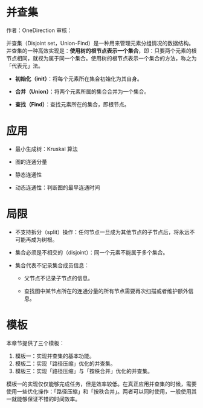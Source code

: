 # 并查集

作者：OneDirection 审核：

并查集（Disjoint set，Union-Find）是一种用来管理元素分组情况的数据结构。并查集的一种高效实现是：**使用树的根节点表示一个集合**，即：只要两个元素的根节点相同，就视为属于同一个集合。使用树的根节点表示一个集合的方法，称之为「代表元」法。

- **初始化（init）**：将每个元素所在集合初始化为其自身。

- **合并（Union）**：将两个元素所属的集合合并为一个集合。
- **查找（Find）**：查找元素所在的集合，即根节点。

# 应用

- 最小生成树：Kruskal 算法

- 图的连通分量

- 静态连通性

- 动态连通性：判断图的最早连通时间

# 局限

- 不支持拆分（split）操作：任何节点一旦成为其他节点的子节点后，将永远不可能再成为树根。

- 集合必须是不相交的（disjoint）：同一个元素不能属于多个集合。

- 集合代表不记录集合成员信息：

  - 父节点不记录子节点的信息。

  - 查找图中某节点所在的连通分量的所有节点需要再次扫描或者维护额外信息。

# 模板

本章节提供了三个模板：

1. 模板一：实现并查集的基本功能。
2. 模板二：实现「路径压缩」优化的并查集。
3. 模板三：实现「路径压缩」与「按秩合并」优化的并查集。

模板一的实现仅仅能够完成任务，但是效率较低。在真正应用并查集的时候，需要使用一些优化操作：「路径压缩」和「按秩合并」。两者可以同时使用，一般使用其一就能够保证不错的时间效率。